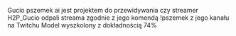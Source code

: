 Gucio pszemek ai jest projektem do przewidywania czy streamer H2P_Gucio odpali streama zgodnie z jego komendą !pszemek z jego kanału na Twitchu
Model wyszkolony z dokładnością 74%